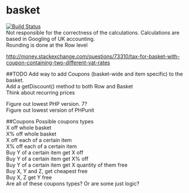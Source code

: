 # basket

[![Build Status](https://travis-ci.org/votemike/basket.svg?branch=master)](https://travis-ci.org/votemike/basket)  
Not responsible for the correctness of the calculations. Calculations are based in Googling of UK accounting.  
Rounding is done at the Row level  

http://money.stackexchange.com/questions/73310/tax-for-basket-with-coupon-containing-two-different-vat-rates

##TODO
Add way to add Coupons (basket-wide and item specific) to the basket.  
Add a getDiscount() method to both Row and Basket  
Think about recurring prices  

Figure out lowest PHP version. 7?  
Figure out lowest version of PHPunit  


##Coupons
Possible coupons types  
X off whole basket  
X% off whole basket  
X off each of a certain item  
X% off each of a certain item  
Buy Y of a certain item get X off  
Buy Y of a certain item get X% off  
Buy Y of a certain item get X quantity of them free  
Buy X, Y and Z, get cheapest free  
Buy X, Z get Y free  
Are all of these coupons types? Or are some just logic?  
